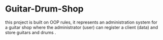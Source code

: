 # Guitar-Drum-Shop
this project is built on OOP rules, it represents an  administration system for a guitar shop where the administrator (user) can register a client (data) and store guitars and drums .
